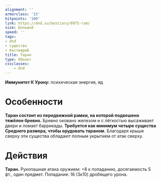 ```yaml
---
alignment: ''
armorclass: '15'
hitpoints: '100'
link: https://dnd.su/bestiary/8975-ram/
size: Большой
speed: ''
tags:
- dnd
- существо
- бестиарий
title: Таран
type: Объект
cssclasses:
    - dnd
---
```



**Иммунитет К Урону:** психическая энергия, яд


# Особенности
**Таран состоит из передвижной рамки, на которой подвешено тяжёлое бревно.** Бревно оковано железом и с лёгкостью высаживает двери и ломает баррикады.
**Требуется как минимум четыре существа Среднего размера, чтобы орудовать тараном.** Благодаря крыше сверху эти существа обладают полным укрытием от атак сверху.


# Действия
**Таран.** Рукопашная атака оружием: +8 к попаданию, досягаемость 5 фт., один предмет. Попадание: 16 (3к10) дробящего урона.